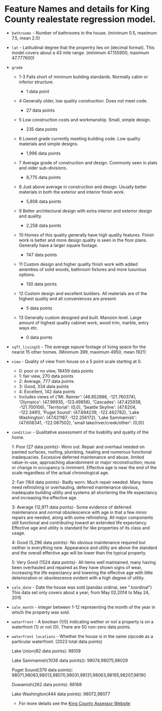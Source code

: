 

# Feature Names and details for King County realestate regression model. 



* `bathrooms` - Number of bathrooms in the house. 
    (minimum 0.5, maximum 7.5, mean 2.0)


* `lat` - Latitudinal degree that the propertry lies on (decimal format). 
        This model covers about a 43 mile range. 
        (minimum 47.155900, maximum 47.777600)


* `grade` 
    - 1-3 Falls short of minimum building standards. Normally cabin or inferior structure. 
        - 1 data point

    - 4 Generally older, low quality construction. Does not meet code.
        - 27 data points

    - 5 Low construction costs and workmanship. Small, simple design.
        - 235 data points

    - 6 Lowest grade currently meeting building code. Low quality materials and simple designs.
        - 1,996 data points

    - 7 Average grade of construction and design. Commonly seen in plats and older sub-divisions.
        - 8,775 data points

    - 8 Just above average in construction and design. Usually better materials in both the exterior and interior finish work.
        - 5,808 data points

    - 9 Better architectural design with extra interior and exterior design and quality.
        - 2,258 data points

    - 10 Homes of this quality generally have high quality features. Finish work is better and more design quality is seen in the floor plans. Generally have a larger square footage.
        - 747 data points

    - 11 Custom design and higher quality finish work with added amenities of solid woods, bathroom fixtures and more luxurious options.
        - 130 data points

    - 12 Custom design and excellent builders. All materials are of the highest quality and all conveniences are present.
        - 5 data points

    - 13 Generally custom designed and built. Mansion level. Large amount of highest quality cabinet work, wood trim, marble, entry ways etc.
        - 0 data points


* `sqft_living15` - The average sqaure footage of living space for the nearst 15 other homes. (Minimum 399, maximum 4950, mean 1921)


* `view` - Quality of view from house on a 5 point scale starting at 0.
    - 0: poor or no view, 18459 data points
    - 1: fair view, 270 data points
    - 2: Average, 777 data points
    - 3: Good, 334 data points
    - 4: Excellent, 142 data points

    * Includes views of 
    {'Mt. Rainier': (46.852886, -121.760374),
    'Olympics': (47.96935, -123.49856),
    'Cascades': (47.425938, -121.700106),
    'Territorial': (0,0),
    'Seattle Skyline': (47.6204, -122.3491), 
    'Puget Sound': (47.694239, -122.462782),
    'Lake Washington': (47.621187, -122.256172),
    'Lake Sammamish': (47.608341, -122.087502),
    'small lake/river/creek/other': (0,0)}


* `condition` - Qualitative assessment of the livability and quality of the home.

    1: Poor (27 data points)- Worn out. Repair and overhaul needed on painted surfaces, roofing, plumbing, heating and numerous functional inadequacies. Excessive deferred maintenance and abuse, limited value-in-use, approaching abandonment or major reconstruction; reuse or change in occupancy is imminent. Effective age is near the end of the scale regardless of the actual chronological age.

    2: Fair (164 data points)- Badly worn. Much repair needed. Many items need refinishing or overhauling, deferred maintenance obvious, inadequate building utility and systems all shortening the life expectancy and increasing the effective age.

    3: Average (12,971 data points)- Some evidence of deferred maintenance and normal obsolescence with age in that a few minor repairs are needed, along with some refinishing. All major components still functional and contributing toward an extended life expectancy. Effective age and utility is standard for like properties of its class and usage.

    4: Good (5,296 data points)- No obvious maintenance required but neither is everything new. Appearance and utility are above the standard and the overall effective age will be lower than the typical property.

    5: Very Good (1524 data points)- All items well maintained, many having been overhauled and repaired as they have shown signs of wear, increasing the life expectancy and lowering the effective age with little deterioration or obsolescence evident with a high degree of utility. 


* `sale_date` - Date the house was sold (pandas ordinal, see ".toordinal")
    This data set only covers about a year; from May 02,2014 to May 24, 2015


* `sale_month` - integer between 1-12 representing the month of the year in which the property was sold. 


* `waterfront` - A boolean (1/0) indicating wether or not a property is on a waterfront (1) or not (0). There are 50 non-zero data points.  


* `waterfront locations` - Whether the house is in the same zipcode as a particular waterfront. (2023 total data points)

    Lake Union(82 data points): 98109

    Lake Sammamish(1036 data points)): 98074,98075,98029

    Puget Sound(379 data points): 98071,98083,98013,98070,98031,98131,98063,98195,98207,98190

    Duwamish(262 data points): 98168

    Lake Washington(444 data points): 98072,98077






  * For more details see the [King County Assessor Website](https:May//info.kingcounty.gov/assessor/esales/Glossary.aspx?type=r#w) 


